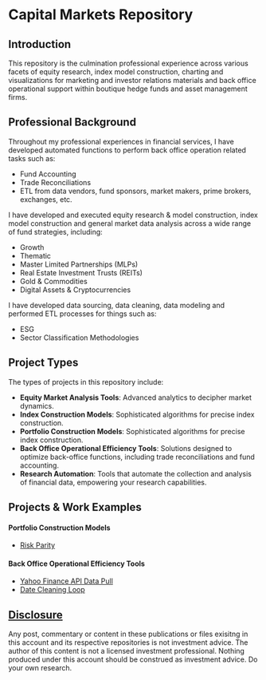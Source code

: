 # Capital Markets Repository

## Introduction

This repository is the culmination professional experience across various facets of equity research, index model construction, charting and visualizations for marketing and investor relations materials and back office operational support within boutique hedge funds and asset management firms.

## Professional Background

Throughout my professional experiences in financial services, I have developed automated functions to perform back office operation related tasks such as:
- Fund Accounting
- Trade Reconciliations
- ETL from data vendors, fund sponsors, market makers, prime brokers, exchanges, etc.

I have developed and executed equity research & model construction, index model construction and general market data analysis across a wide range of fund strategies, including:
- Growth
- Thematic
- Master Limited Partnerships (MLPs)
- Real Estate Investment Trusts (REITs)
- Gold & Commodities
- Digital Assets & Cryptocurrencies

I have developed data sourcing, data cleaning, data modeling and performed ETL processes for things such as:
- ESG
- Sector Classification Methodologies


## Project Types

The types of projects in this repository include:

- **Equity Market Analysis Tools**: Advanced analytics to decipher market dynamics.
- **Index Construction Models**: Sophisticated algorithms for precise index construction.
- **Portfolio Construction Models**: Sophisticated algorithms for precise index construction.
- **Back Office Operational Efficiency Tools**: Solutions designed to optimize back-office functions, including trade reconciliations and fund accounting.
- **Research Automation**: Tools that automate the collection and analysis of financial data, empowering your research capabilities.

## Projects & Work Examples

#### Portfolio Construction Models
- [Risk Parity](https://github.com/aloukrezis01/capital-markets/blob/master/Risk%20Parity.ipynb)

#### Back Office Operational Efficiency Tools
- [Yahoo Finance API Data Pull](https://github.com/aloukrezis01/capital-markets/blob/master/Yahoo%20Finance%20API%20Data%20Pull.ipynb)
- [Date Cleaning Loop](https://github.com/aloukrezis01/capital-markets/blob/master/Date%20Cleaning%20Loop.ipynb)


## [Disclosure](https://github.com/aloukrezis01/capital-markets/blob/master/Disclosure.md)
Any post, commentary or content in these publications or files exisitng in this account and its respective repositories is not investment advice. The author of this content is not a licensed investment professional. Nothing produced under this account should be construed as investment advice. Do your own research.




